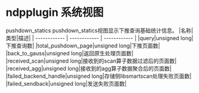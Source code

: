 # ndpplugin 系统视图

pushdown_statics
pushdown_statics视图显示下推查询基础统计信息。
|名称|类型|描述|
| ------------ | ------------ | ------------ |
|query|unsigned long|下推查询数|
|total_pushdown_page|unsigned long|下推页面数|
|back_to_gauss|unsigned long|返回原生处理页面数|
|received_scan|unsigned long|接收到的scan算子数据过滤后的页面数|
|received_agg|unsigned long|接收到的agg算子数据聚合后的页面数|
|failed_backend_handle|unsigned long|存储侧libsmartscan处理失败页面数|
|failed_sendback|unsigned long|发送失败页面数|
